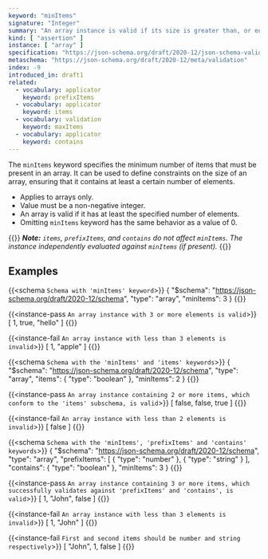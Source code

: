 ```yaml
---
keyword: "minItems"
signature: "Integer"
summary: "An array instance is valid if its size is greater than, or equal to, the value of this keyword."
kind: [ "assertion" ]
instance: [ "array" ]
specification: "https://json-schema.org/draft/2020-12/json-schema-validation.html#section-6.4.2"
metaschema: "https://json-schema.org/draft/2020-12/meta/validation"
index: -9
introduced_in: draft1
related:
  - vocabulary: applicator
    keyword: prefixItems
  - vocabulary: applicator
    keyword: items
  - vocabulary: validation
    keyword: maxItems
  - vocabulary: applicator
    keyword: contains
---
```


The `minItems` keyword specifies the minimum number of items that must be present in an array. It can be used to define constraints on the size of an array, ensuring that it contains at least a certain number of elements.
* Applies to arrays only.
* Value must be a non-negative integer.
* An array is valid if it has at least the specified number of elements.
* Omitting `minItems` keyword has the same behavior as a value of 0.

{{<alert>}}
_**Note:** `items`, `prefixItems`, and `contains` do not affect `minItems`. The instance independently evaluated against `minItems` (if present)._
{{</alert>}}

## Examples

{{<schema `Schema with 'minItems' keyword`>}}
{
  "$schema": "https://json-schema.org/draft/2020-12/schema",
  "type": "array",
  "minItems": 3
}
{{</schema>}}

{{<instance-pass `An array instance with 3 or more elements is valid`>}}
[ 1, true, "hello" ]
{{</instance-pass>}}

{{<instance-fail `An array instance with less than 3 elements is invalid`>}}
[ 1, "apple" ]
{{</instance-fail>}}

{{<schema `Schema with the 'minItems' and 'items' keywords`>}}
{
  "$schema": "https://json-schema.org/draft/2020-12/schema",
  "type": "array",
  "items": { "type": "boolean" },
  "minItems": 2
}
{{</schema>}}

{{<instance-pass `An array instance containing 2 or more items, which conform to the 'items' subschema, is valid`>}}
[ false, false, true ]
{{</instance-pass>}}

{{<instance-fail `An array instance with less than 2 elements is invalid`>}}
[ false ]
{{</instance-fail>}}

{{<schema `Schema with the 'minItems', 'prefixItems' and 'contains' keywords`>}}
{
  "$schema": "https://json-schema.org/draft/2020-12/schema",
  "type": "array",
  "prefixItems": [
    { "type": "number" },
    { "type": "string" }
  ],
  "contains": { "type": "boolean" },
  "minItems": 3
}
{{</schema>}}

{{<instance-pass `An array instance containing 3 or more items, which successfully validates against 'prefixItems' and 'contains', is valid`>}}
[ 1, "John", false ]
{{</instance-pass>}}

{{<instance-fail `An array instance with less than 3 elements is invalid`>}}
[ 1, "John" ]
{{</instance-fail>}}

{{<instance-fail `First and second items should be number and string respectively`>}}
[ "John", 1, false ]
{{</instance-fail>}}